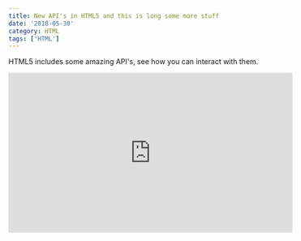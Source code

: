 ```yaml
---
title: New API's in HTML5 and this is long some more stuff
date: '2018-05-30'
category: HTML
tags: ['HTML']
---
```


HTML5 includes some amazing API's, see how you can interact with them.

<iframe width="560" height="315" src="https://www.youtube.com/embed/LXsnz1bdhnQ" frameborder="0" allow="accelerometer; autoplay; clipboard-write; encrypted-media; gyroscope; picture-in-picture" allowfullscreen></iframe>
